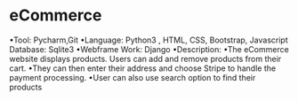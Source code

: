 # eCommerce

•Tool:  Pycharm,Git
•Language: Python3 , HTML, CSS, Bootstrap, Javascript
Database: Sqlite3
•Webframe Work: Django
•Description:
•The eCommerce website displays products. 
Users can add and remove products from their cart. 
•They can then enter their address and 
choose Stripe to handle the payment processing.
•User can also use search option to 
find their products
